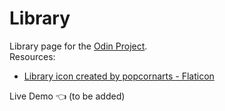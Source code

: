 # Library
Library page for the [Odin Project](https://www.theodinproject.com/lessons/node-path-javascript-library).<br />
Resources:
* [Library icon created by popcornarts - Flaticon](https://www.flaticon.com/free-icons/library)

Live Demo :point_left: (to be added)